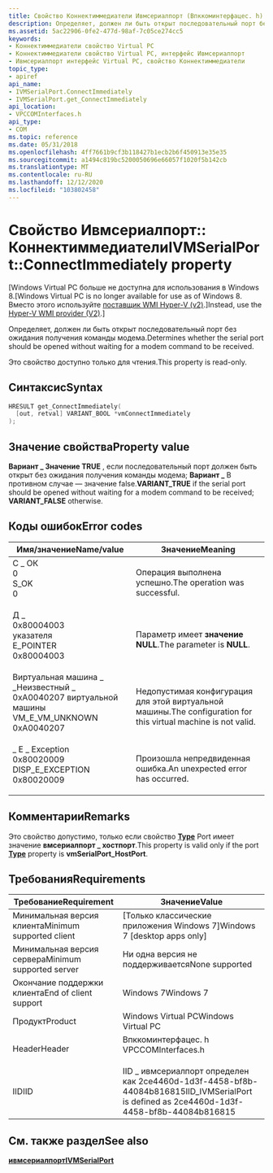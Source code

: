 ```yaml
---
title: Свойство Коннектиммедиатели Ивмсериалпорт (Впккоминтерфацес. h)
description: Определяет, должен ли быть открыт последовательный порт без ожидания получения команды модема.
ms.assetid: 5ac22906-0fe2-477d-98af-7c05ce274cc5
keywords:
- Коннектиммедиатели свойство Virtual PC
- Коннектиммедиатели свойство Virtual PC, интерфейс Ивмсериалпорт
- Ивмсериалпорт интерфейс Virtual PC, свойство Коннектиммедиатели
topic_type:
- apiref
api_name:
- IVMSerialPort.ConnectImmediately
- IVMSerialPort.get_ConnectImmediately
api_location:
- VPCCOMInterfaces.h
api_type:
- COM
ms.topic: reference
ms.date: 05/31/2018
ms.openlocfilehash: 4ff7661b9cf3b118427b1ecb2b6f450913e35e35
ms.sourcegitcommit: a1494c819bc5200050696e66057f1020f5b142cb
ms.translationtype: MT
ms.contentlocale: ru-RU
ms.lasthandoff: 12/12/2020
ms.locfileid: "103802458"
---
```

# <a name="ivmserialportconnectimmediately-property"></a><span data-ttu-id="694e6-106">Свойство Ивмсериалпорт:: Коннектиммедиатели</span><span class="sxs-lookup"><span data-stu-id="694e6-106">IVMSerialPort::ConnectImmediately property</span></span>

<span data-ttu-id="694e6-107">\[Windows Virtual PC больше не доступна для использования в Windows 8.</span><span class="sxs-lookup"><span data-stu-id="694e6-107">\[Windows Virtual PC is no longer available for use as of Windows 8.</span></span> <span data-ttu-id="694e6-108">Вместо этого используйте [поставщик WMI Hyper-V (v2)](/windows/desktop/HyperV_v2/windows-virtualization-portal).\]</span><span class="sxs-lookup"><span data-stu-id="694e6-108">Instead, use the [Hyper-V WMI provider (V2)](/windows/desktop/HyperV_v2/windows-virtualization-portal).\]</span></span>

<span data-ttu-id="694e6-109">Определяет, должен ли быть открыт последовательный порт без ожидания получения команды модема.</span><span class="sxs-lookup"><span data-stu-id="694e6-109">Determines whether the serial port should be opened without waiting for a modem command to be received.</span></span>

<span data-ttu-id="694e6-110">Это свойство доступно только для чтения.</span><span class="sxs-lookup"><span data-stu-id="694e6-110">This property is read-only.</span></span>

## <a name="syntax"></a><span data-ttu-id="694e6-111">Синтаксис</span><span class="sxs-lookup"><span data-stu-id="694e6-111">Syntax</span></span>


```C++
HRESULT get_ConnectImmediately(
  [out, retval] VARIANT_BOOL *vmConnectImmediately
);
```



## <a name="property-value"></a><span data-ttu-id="694e6-112">Значение свойства</span><span class="sxs-lookup"><span data-stu-id="694e6-112">Property value</span></span>

<span data-ttu-id="694e6-113">**Вариант \_ Значение TRUE** , если последовательный порт должен быть открыт без ожидания получения команды модема; **Вариант \_** В противном случае — значение false.</span><span class="sxs-lookup"><span data-stu-id="694e6-113">**VARIANT\_TRUE** if the serial port should be opened without waiting for a modem command to be received; **VARIANT\_FALSE** otherwise.</span></span>

## <a name="error-codes"></a><span data-ttu-id="694e6-114">Коды ошибок</span><span class="sxs-lookup"><span data-stu-id="694e6-114">Error codes</span></span>



| <span data-ttu-id="694e6-115">Имя/значение</span><span class="sxs-lookup"><span data-stu-id="694e6-115">Name/value</span></span>                                                                                                                                                    | <span data-ttu-id="694e6-116">Значение</span><span class="sxs-lookup"><span data-stu-id="694e6-116">Meaning</span></span>                                                             |
|---------------------------------------------------------------------------------------------------------------------------------------------------------------|---------------------------------------------------------------------|
| <dl> <span data-ttu-id="694e6-117"><dt>С \_ ОК</dt> <dt>0</dt></span><span class="sxs-lookup"><span data-stu-id="694e6-117"><dt>S\_OK</dt> <dt>0</dt></span></span> </dl>                       | <span data-ttu-id="694e6-118">Операция выполнена успешно.</span><span class="sxs-lookup"><span data-stu-id="694e6-118">The operation was successful.</span></span><br/>                            |
| <dl> <span data-ttu-id="694e6-119"><dt>Д \_ </dt> <dt>0x80004003</dt> указателя</span><span class="sxs-lookup"><span data-stu-id="694e6-119"><dt>E\_POINTER</dt> <dt>0x80004003</dt></span></span> </dl>         | <span data-ttu-id="694e6-120">Параметр имеет **значение NULL**.</span><span class="sxs-lookup"><span data-stu-id="694e6-120">The parameter is **NULL**.</span></span><br/>                               |
| <dl> <span data-ttu-id="694e6-121"><dt>Виртуальная машина \_ \_Неизвестный \_ 0xA0040207 виртуальной машины</dt> <dt></dt></span><span class="sxs-lookup"><span data-stu-id="694e6-121"><dt>VM\_E\_VM\_UNKNOWN</dt> <dt>0xA0040207</dt></span></span> </dl> | <span data-ttu-id="694e6-122">Недопустимая конфигурация для этой виртуальной машины.</span><span class="sxs-lookup"><span data-stu-id="694e6-122">The configuration for this virtual machine is not valid.</span></span><br/> |
| <dl> <span data-ttu-id="694e6-123"><dt> \_ E \_ Exception</dt> <dt>0x80020009</dt></span><span class="sxs-lookup"><span data-stu-id="694e6-123"><dt>DISP\_E\_EXCEPTION</dt> <dt>0x80020009</dt></span></span> </dl> | <span data-ttu-id="694e6-124">Произошла непредвиденная ошибка.</span><span class="sxs-lookup"><span data-stu-id="694e6-124">An unexpected error has occurred.</span></span><br/>                        |



## <a name="remarks"></a><span data-ttu-id="694e6-125">Комментарии</span><span class="sxs-lookup"><span data-stu-id="694e6-125">Remarks</span></span>

<span data-ttu-id="694e6-126">Это свойство допустимо, только если свойство [**Type**](ivmserialport-type.md) Port имеет значение **вмсериалпорт \_ хостпорт**.</span><span class="sxs-lookup"><span data-stu-id="694e6-126">This property is valid only if the port [**Type**](ivmserialport-type.md) property is **vmSerialPort\_HostPort**.</span></span>

## <a name="requirements"></a><span data-ttu-id="694e6-127">Требования</span><span class="sxs-lookup"><span data-stu-id="694e6-127">Requirements</span></span>



| <span data-ttu-id="694e6-128">Требование</span><span class="sxs-lookup"><span data-stu-id="694e6-128">Requirement</span></span> | <span data-ttu-id="694e6-129">Значение</span><span class="sxs-lookup"><span data-stu-id="694e6-129">Value</span></span> |
|-------------------------------------|-----------------------------------------------------------------------------------------------|
| <span data-ttu-id="694e6-130">Минимальная версия клиента</span><span class="sxs-lookup"><span data-stu-id="694e6-130">Minimum supported client</span></span><br/> | <span data-ttu-id="694e6-131">\[Только классические приложения Windows 7\]</span><span class="sxs-lookup"><span data-stu-id="694e6-131">Windows 7 \[desktop apps only\]</span></span><br/>                                                    |
| <span data-ttu-id="694e6-132">Минимальная версия сервера</span><span class="sxs-lookup"><span data-stu-id="694e6-132">Minimum supported server</span></span><br/> | <span data-ttu-id="694e6-133">Ни одна версия не поддерживается</span><span class="sxs-lookup"><span data-stu-id="694e6-133">None supported</span></span><br/>                                                                     |
| <span data-ttu-id="694e6-134">Окончание поддержки клиента</span><span class="sxs-lookup"><span data-stu-id="694e6-134">End of client support</span></span><br/>    | <span data-ttu-id="694e6-135">Windows 7</span><span class="sxs-lookup"><span data-stu-id="694e6-135">Windows 7</span></span><br/>                                                                          |
| <span data-ttu-id="694e6-136">Продукт</span><span class="sxs-lookup"><span data-stu-id="694e6-136">Product</span></span><br/>                  | <span data-ttu-id="694e6-137">Windows Virtual PC</span><span class="sxs-lookup"><span data-stu-id="694e6-137">Windows Virtual PC</span></span><br/>                                                                 |
| <span data-ttu-id="694e6-138">Header</span><span class="sxs-lookup"><span data-stu-id="694e6-138">Header</span></span><br/>                   | <dl> <span data-ttu-id="694e6-139"><dt>Впккоминтерфацес. h</dt></span><span class="sxs-lookup"><span data-stu-id="694e6-139"><dt>VPCCOMInterfaces.h</dt></span></span> </dl> |
| <span data-ttu-id="694e6-140">IID</span><span class="sxs-lookup"><span data-stu-id="694e6-140">IID</span></span><br/>                      | <span data-ttu-id="694e6-141">IID \_ ивмсериалпорт определен как 2ce4460d-1d3f-4458-bf8b-44084b816815</span><span class="sxs-lookup"><span data-stu-id="694e6-141">IID\_IVMSerialPort is defined as 2ce4460d-1d3f-4458-bf8b-44084b816815</span></span><br/>              |



## <a name="see-also"></a><span data-ttu-id="694e6-142">См. также раздел</span><span class="sxs-lookup"><span data-stu-id="694e6-142">See also</span></span>

<dl> <dt>

[<span data-ttu-id="694e6-143">**ивмсериалпорт**</span><span class="sxs-lookup"><span data-stu-id="694e6-143">**IVMSerialPort**</span></span>](ivmserialport.md)
</dt> </dl>

 

